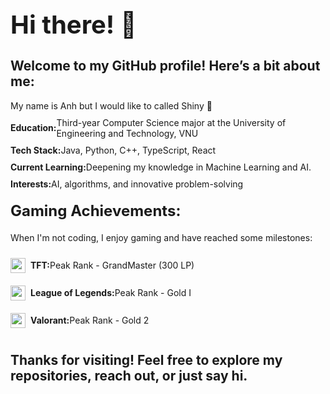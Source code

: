 <h1 style="font-size: 2.5rem; margin-bottom: 10px;">Hi there! 👋</h1>
<h2>Welcome to my GitHub profile! Here’s a bit about me:</h2>
<ul style="list-style-type: none; padding: 0;">
  <li style="margin: 10px 0; display: flex; align-items: center;">
    My name is Anh but I would like to called Shiny 🌟 
  </li>
  <li style="margin: 10px 0; display: flex; align-items: center;">
    <strong>Education:</strong> Third-year Computer Science major at the
    University of Engineering and Technology, VNU
  </li>
  <li style="margin: 10px 0; display: flex; align-items: center;">
    <strong>Tech Stack:</strong> Java, Python, C++, TypeScript, React
  </li>
  <li style="margin: 10px 0; display: flex; align-items: center;">
    <strong>Current Learning:</strong> Deepening my knowledge in Machine Learning and AI.
  </li>
  <li style="margin: 10px 0; display: flex; align-items: center;">
    <strong>Interests:</strong> AI, algorithms, and innovative problem-solving
  </li>
</ul>

<div class="gaming-achievements">
  <h2 style="font-size: 1.5rem; margin-top: 20px;">Gaming Achievements:</h2>
  <p>
    When I'm not coding, I enjoy gaming and have reached some milestones:
  </p>
  <ul style="list-style-type: none; padding: 0; display: flex; flex-direction: column; align-items: flex-start;">
    <li style="margin: 10px 0; display: flex; align-items: center;">
      <img
        src="https://github.com/user-attachments/assets/9a3127a0-b971-4962-905d-47bbcd3dab80"
        width="24px"
        height="24px"
        style="margin-right: 8px;"
      />
      <strong>TFT:</strong> Peak Rank - GrandMaster (300 LP)
    </li>
    <li style="margin: 10px 0; display: flex; align-items: center;">
      <img
        src="https://github.com/user-attachments/assets/f1b44d90-3574-4d61-b57e-3c1e8a1704eb"
        width="24px"
        height="24px"
        style="margin-right: 8px;"
      />
      <strong>League of Legends:</strong> Peak Rank - Gold I
    </li>
    <li style="margin: 10px 0; display: flex; align-items: center;">
      <img
        src="https://github.com/user-attachments/assets/39033491-5c4c-4097-9ab3-b7a9ae5754b5"
        width="24px"
        height="24px"
        style="margin-right: 8px;"
      />
      <strong>Valorant:</strong> Peak Rank - Gold 2
    </li>
  </ul>
</div>

<h2>
  Thanks for visiting! Feel free to explore my repositories, reach out, or just say hi.
</h2>
